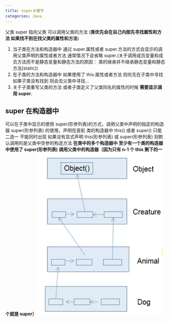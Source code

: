 ```yaml
---
title: super关键字
categories: Java
---
```


父类 super 指向父类 可以调用父类的方法
(**类优先会在自己内部先寻找属性和方法 如果找不到在找父类的属性和方法**)

1. 当子类在方法和构造器中 通过 super.属性或者 super.方法的方式会显示的调用父类声明的属性或者方法 通常情况下会省略 super.(关于调用成员变量和成员方法而不是静态变量和静态方法的原因： 类的继承并不继承静态变量和静态方法(static))
2. 在子类的方法和构造器中 如果使用了 this.属性或者方法 则优先在子类中寻找 如果子类没有找到 则会去父类中寻找...
3. 关于子类重写父类的方法 或者子类定义了父类同名的属性的时候 **需要显示调用 super.**

## super 在构造器中

可以在子类中显示的使用 super(形参列表)的方式，调用父类中声明的指定的构造器
super(形参列表) 的使用，声明在首航
类的构造器中 this() 或者 super() 只能二选一 不能同时出现
如果没有显式声明 this(形参列表) 或 super(形参列表) 则默认调用的是父类中空参的构造方法
**在类中的多个构造器中 至少有一个类的构造器中使用了 super(形参列表) 调用父类中的构造器（因为只有 n-1 个 this 剩下的一个就是 super）**
![image.png](../assets/img/java/saa5by/1640313864926-4a013fd0-9271-4bdc-a14d-78c2507c6786.png)
